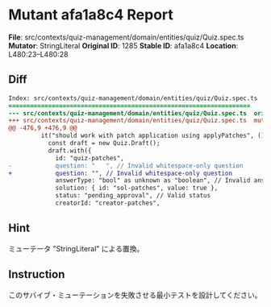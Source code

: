 # Mutant afa1a8c4 Report

**File**: src/contexts/quiz-management/domain/entities/quiz/Quiz.spec.ts
**Mutator**: StringLiteral
**Original ID**: 1285
**Stable ID**: afa1a8c4
**Location**: L480:23–L480:28

## Diff

```diff
Index: src/contexts/quiz-management/domain/entities/quiz/Quiz.spec.ts
===================================================================
--- src/contexts/quiz-management/domain/entities/quiz/Quiz.spec.ts	original
+++ src/contexts/quiz-management/domain/entities/quiz/Quiz.spec.ts	mutated #1285
@@ -476,9 +476,9 @@
         it("should work with patch application using applyPatches", () => {
           const draft = new Quiz.Draft();
           draft.with({
             id: "quiz-patches",
-            question: "   ", // Invalid whitespace-only question
+            question: "", // Invalid whitespace-only question
             answerType: "bool" as unknown as "boolean", // Invalid answerType
             solution: { id: "sol-patches", value: true },
             status: "pending_approval", // Valid status
             creatorId: "creator-patches",
```

## Hint

ミューテータ "StringLiteral" による置換。

## Instruction

このサバイブ・ミューテーションを失敗させる最小テストを設計してください。
